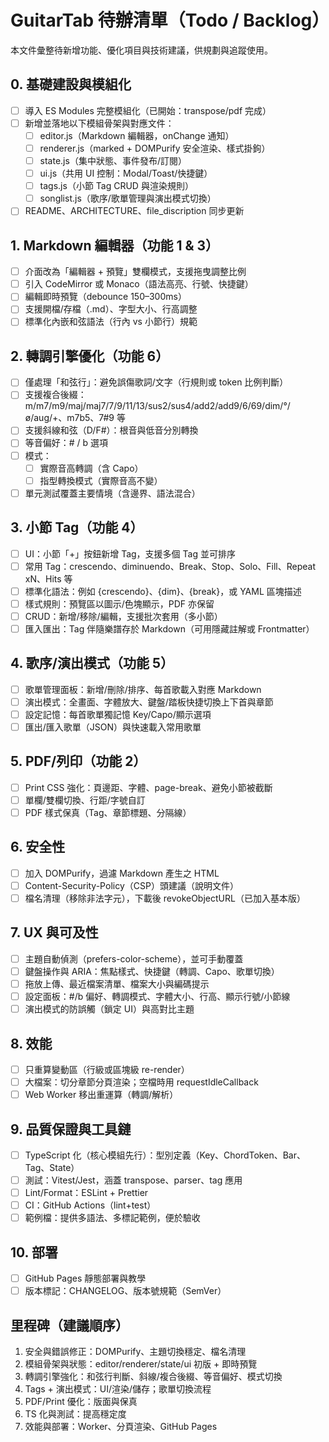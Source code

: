 # GuitarTab 待辦清單（Todo / Backlog）

本文件彙整待新增功能、優化項目與技術建議，供規劃與追蹤使用。

## 0. 基礎建設與模組化
- [ ] 導入 ES Modules 完整模組化（已開始：transpose/pdf 完成）
- [ ] 新增並落地以下模組骨架與對應文件：
  - [ ] editor.js（Markdown 編輯器，onChange 通知）
  - [ ] renderer.js（marked + DOMPurify 安全渲染、樣式掛鉤）
  - [ ] state.js（集中狀態、事件發布/訂閱）
  - [ ] ui.js（共用 UI 控制：Modal/Toast/快捷鍵）
  - [ ] tags.js（小節 Tag CRUD 與渲染規則）
  - [ ] songlist.js（歌序/歌單管理與演出模式切換）
- [ ] README、ARCHITECTURE、file_discription 同步更新

## 1. Markdown 編輯器（功能 1 & 3）
- [ ] 介面改為「編輯器 + 預覽」雙欄模式，支援拖曳調整比例
- [ ] 引入 CodeMirror 或 Monaco（語法高亮、行號、快捷鍵）
- [ ] 編輯即時預覽（debounce 150–300ms）
- [ ] 支援開檔/存檔（.md）、字型大小、行高調整
- [ ] 標準化內嵌和弦語法（行內 vs 小節行）規範

## 2. 轉調引擎優化（功能 6）
- [ ] 僅處理「和弦行」：避免誤傷歌詞/文字（行規則或 token 比例判斷）
- [ ] 支援複合後綴：m/m7/m9/maj/maj7/7/9/11/13/sus2/sus4/add2/add9/6/69/dim/°/ø/aug/+、m7b5、7#9 等
- [ ] 支援斜線和弦（D/F#）：根音與低音分別轉換
- [ ] 等音偏好：# / b 選項
- [ ] 模式：
  - [ ] 實際音高轉調（含 Capo）
  - [ ] 指型轉換模式（實際音高不變）
- [ ] 單元測試覆蓋主要情境（含邊界、語法混合）

## 3. 小節 Tag（功能 4）
- [ ] UI：小節「+」按鈕新增 Tag，支援多個 Tag 並可排序
- [ ] 常用 Tag：crescendo、diminuendo、Break、Stop、Solo、Fill、Repeat xN、Hits 等
- [ ] 標準化語法：例如 {crescendo}、{dim}、{break}，或 YAML 區塊描述
- [ ] 樣式規則：預覽區以圖示/色塊顯示，PDF 亦保留
- [ ] CRUD：新增/移除/編輯，支援批次套用（多小節）
- [ ] 匯入匯出：Tag 伴隨樂譜存於 Markdown（可用隱藏註解或 Frontmatter）

## 4. 歌序/演出模式（功能 5）
- [ ] 歌單管理面板：新增/刪除/排序、每首歌載入對應 Markdown
- [ ] 演出模式：全畫面、字體放大、鍵盤/踏板快捷切換上下首與章節
- [ ] 設定記憶：每首歌單獨記憶 Key/Capo/顯示選項
- [ ] 匯出/匯入歌單（JSON）與快速載入常用歌單

## 5. PDF/列印（功能 2）
- [ ] Print CSS 強化：頁邊距、字體、page-break、避免小節被截斷
- [ ] 單欄/雙欄切換、行距/字號自訂
- [ ] PDF 樣式保真（Tag、章節標題、分隔線）

## 6. 安全性
- [ ] 加入 DOMPurify，過濾 Markdown 產生之 HTML
- [ ] Content-Security-Policy（CSP）頭建議（說明文件）
- [ ] 檔名清理（移除非法字元），下載後 revokeObjectURL（已加入基本版）

## 7. UX 與可及性
- [ ] 主題自動偵測（prefers-color-scheme），並可手動覆蓋
- [ ] 鍵盤操作與 ARIA：焦點樣式、快捷鍵（轉調、Capo、歌單切換）
- [ ] 拖放上傳、最近檔案清單、檔案大小與編碼提示
- [ ] 設定面板：#/b 偏好、轉調模式、字體大小、行高、顯示行號/小節線
- [ ] 演出模式的防誤觸（鎖定 UI）與高對比主題

## 8. 效能
- [ ] 只重算變動區（行級或區塊級 re-render）
- [ ] 大檔案：切分章節分頁渲染；空檔時用 requestIdleCallback
- [ ] Web Worker 移出重運算（轉調/解析）

## 9. 品質保證與工具鏈
- [ ] TypeScript 化（核心模組先行）：型別定義（Key、ChordToken、Bar、Tag、State）
- [ ] 測試：Vitest/Jest，涵蓋 transpose、parser、tag 應用
- [ ] Lint/Format：ESLint + Prettier
- [ ] CI：GitHub Actions（lint+test）
- [ ] 範例檔：提供多語法、多標記範例，便於驗收

## 10. 部署
- [ ] GitHub Pages 靜態部署與教學
- [ ] 版本標記：CHANGELOG、版本號規範（SemVer）

## 里程碑（建議順序）
1) 安全與錯誤修正：DOMPurify、主題切換穩定、檔名清理
2) 模組骨架與狀態：editor/renderer/state/ui 初版 + 即時預覽
3) 轉調引擎強化：和弦行判斷、斜線/複合後綴、等音偏好、模式切換
4) Tags + 演出模式：UI/渲染/儲存；歌單切換流程
5) PDF/Print 優化：版面與保真
6) TS 化與測試：提高穩定度
7) 效能與部署：Worker、分頁渲染、GitHub Pages
